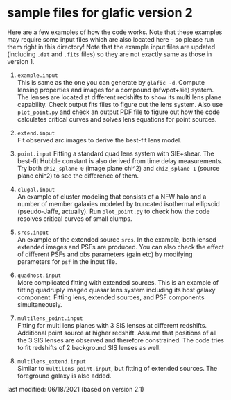 # sample files for glafic version 2

Here are a few examples of how the code works. Note that these examples may require some input files which are also located here - so please run them right in this directory! Note that the example input files are updated (including `.dat` and `.fits` files) so they are not exactly same as those in version 1.

1. `example.input`  
 This is same as the one you can generate by `glafic -d`. Compute lensing properties and images for a compound (nfwpot+sie) system. The lenses are located at different redshifts to show its multi lens plane capability. Check output fits files to figure out the lens system. Also use `plot_point.py` and check an output PDF file to figure out how the code calculates critical curves and solves lens equations for point sources. 

2. `extend.input`  
 Fit observed arc images to derive the best-fit lens model. 

3. `point.input`
 Fitting a standard quad lens system with SIE+shear. The best-fit Hubble constant is also derived from time delay measurements.  Try both `chi2_splane 0` (image plane chi^2) and `chi2_splane 1` (source plane chi^2) to see the difference of them.

4. `clugal.input`  
 An example of cluster modeling that consists of a NFW halo and a number of member galaxies modeled by truncated isothermal ellipsoid (pseudo-Jaffe, actually). Run `plot_point.py` to check how the code resolves critical curves of small clumps.

5. `srcs.input`  
 An example of the extended source `srcs`. In the example, both lensed extended images and PSFs are produced. You can also check the effect of different PSFs and obs parameters (gain etc) by modifying parameters for `psf` in the input file.

6. `quadhost.input`  
 More complicated fitting with extended sources. This is an example of fitting quadruply imaged quasar lens system including its host galaxy component. Fitting lens, extended sources, and PSF components simultaneously.  

7. `multilens_point.input`  
 Fitting for multi lens planes with 3 SIS lenses at different redshifts. Additional point source at higher redshift. Assume that positions of all the 3 SIS lenses are observed and therefore constrained. The code tries to fit redshifts of 2 background SIS lenses as well.

8. `multilens_extend.input`  
 Similar to `multilens_point.input`, but fitting of extended sources. The foreground galaxy is also added. 

last modified: 06/18/2021 (based on version 2.1)


